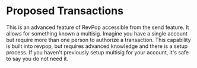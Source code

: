# Proposed Transactions

This is an advanced feature of RevPop accessible from the send feature. It allows for something known a multisig. Imagine you have a single account but require more than one person to authorize a transaction. This capability is built into revpop, but requires advanced knowledge and there is a setup process. If you haven't previously setup multisig for your account, it's safe to say you do not need it.
